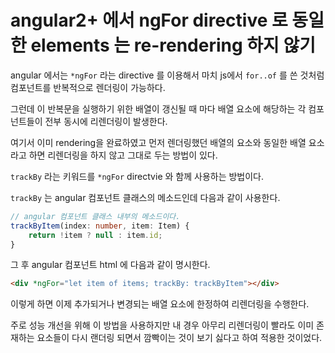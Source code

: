 # angular2+ 에서 ngFor directive 로 동일한 elements 는 re-rendering 하지 않기

angular 에서는 `*ngFor` 라는 directive 를 이용해서 마치 js에서 `for..of` 를 쓴 것처럼 컴포넌트를 반복적으로 렌더링이 가능하다.

그런데 이 반복문을 실행하기 위한 배열이 갱신될 때 마다 배열 요소에 해당하는 각 컴포넌트들이 전부 동시에 리렌더링이 발생한다.

여기서 이미 rendering을 완료하였고 먼저 렌더링했던 배열의 요소와 동일한 배열 요소라고 하면 리렌더링을 하지 않고 그대로 두는 방법이 있다.

`trackBy` 라는 키워드를 `*ngFor` directvie 와 함께 사용하는 방법이다.

`trackBy` 는 angular 컴포넌트 클래스의 메소드인데 다음과 같이 사용한다.

```typescript
// angular 컴포넌트 클래스 내부의 메소드이다.
trackByItem(index: number, item: Item) {
    return !item ? null : item.id;
}
```

그 후 angular 컴포넌트 html 에 다음과 같이 명시한다.

```html
<div *ngFor="let item of items; trackBy: trackByItem"></div>
```

이렇게 하면 이제 추가되거나 변경되는 배열 요소에 한정하여 리렌더링을 수행한다.

주로 성능 개선을 위해 이 방법을 사용하지만 내 경우 아무리 리렌더링이 빨라도 이미 존재하는 요소들이 다시 랜더링 되면서 깜빡이는 것이 보기 싫다고 하여 적용한 것이었다.
